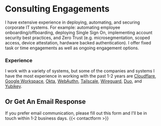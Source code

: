 # Consulting Engagements #
I have extensive experience in deploying, automating, and securing corporate IT systems. For example: automating employee onboarding/offboarding, deploying Single Sign On, implementing account security best practices, and Zero Trust (e.g. microsegmentation, scoped access, device attestation, hardware backed authentication). I offer fixed task or time engagements as well as ongoing engagement options.

### Experience ###
I work with a variety of systems, but some of the companies and systems I have the most experience in working with the past 1-2 years are [Cloudflare](https://cloudflare.com), [Google Workspace](https://workspace.google.com/), [Okta](https://www.okta.com), [WebAuthn](https://webauthn.guide/), [Tailscale](https://tailscale.com/), [Wireguard](https://www.wireguard.com/), [Duo](https://duo.com/), and [Yubikey](https://www.yubico.com/).


## Or Get An Email Response ##
If you prefer email communication, please fill out this form and I'll be in touch within 1-2 business days.
{{< contactform >}}